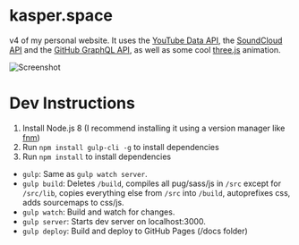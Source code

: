 # kasper.space
v4 of my personal website. It uses the [YouTube Data API](https://developers.google.com/youtube/v3/), the [SoundCloud API](https://developers.soundcloud.com/) and the [GitHub GraphQL API](https://developer.github.com/v4/), as well as some cool [three.js](https://threejs.org/) animation.

![Screenshot](https://raw.githubusercontent.com/probablykasper/kasp.io/master/Screenshot.png)

# Dev Instructions
1. Install Node.js 8 (I recommend installing it using a version manager like [fnm](https://github.com/Schniz/fnm))
2. Run `npm install gulp-cli -g` to install dependencies
3. Run `npm install` to install dependencies

- `gulp`: Same as `gulp watch server`.
- `gulp build`: Deletes `/build`, compiles all pug/sass/js in `/src` except for `/src/lib`, copies everything else from `/src` into `/build`, autoprefixes css, adds sourcemaps to css/js.
- `gulp watch`: Build and watch for changes.
- `gulp server`: Starts dev server on localhost:3000.
- `gulp deploy`: Build and deploy to GitHub Pages (/docs folder)
